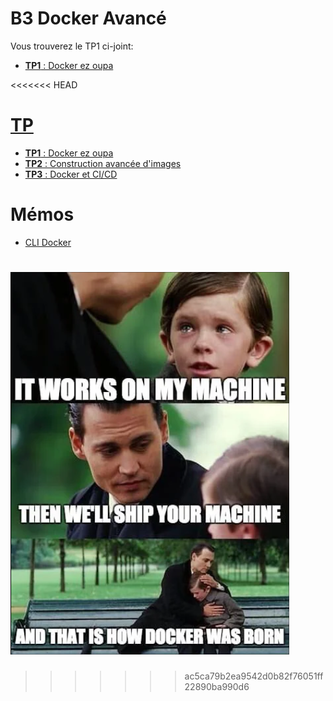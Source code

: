 # B3 Docker Avancé

Vous trouverez le TP1 ci-joint:
- [**TP1** : Docker ez oupa](./tp1_rendu/README.md)

<<<<<<< HEAD
# [TP](./tp/README.md)

- [**TP1** : Docker ez oupa](./tp/1/README.md)
- [**TP2** : Construction avancée d'images](./tp/2/README.md)
- [**TP3** : Docker et CI/CD](./tp/3/README.md)

# Mémos

- [CLI Docker](./memo/docker_cli.md)

![on my machine](./img/on_my_machine.png)
=======
>>>>>>> ac5ca79b2ea9542d0b82f76051ff22890ba990d6
